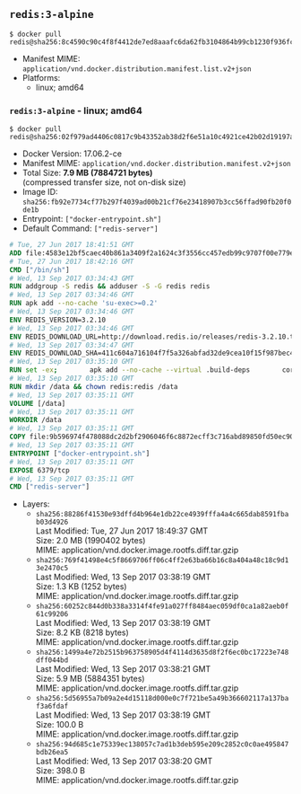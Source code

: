 ## `redis:3-alpine`

```console
$ docker pull redis@sha256:8c4590c90c4f8f4412de7ed8aaafc6da62fb3104864b99cb1230f936fce2dcb5
```

-	Manifest MIME: `application/vnd.docker.distribution.manifest.list.v2+json`
-	Platforms:
	-	linux; amd64

### `redis:3-alpine` - linux; amd64

```console
$ docker pull redis@sha256:02f979ad4406c0817c9b43352ab38d2f6e51a10c4921ce42b02d19197a602f76
```

-	Docker Version: 17.06.2-ce
-	Manifest MIME: `application/vnd.docker.distribution.manifest.v2+json`
-	Total Size: **7.9 MB (7884721 bytes)**  
	(compressed transfer size, not on-disk size)
-	Image ID: `sha256:fb92e7734cf77b297f4039ad00b21cf76e23418907b3cc56ffad90fb20f0de1b`
-	Entrypoint: `["docker-entrypoint.sh"]`
-	Default Command: `["redis-server"]`

```dockerfile
# Tue, 27 Jun 2017 18:41:51 GMT
ADD file:4583e12bf5caec40b861a3409f2a1624c3f3556cc457edb99c9707f00e779e45 in / 
# Tue, 27 Jun 2017 18:42:16 GMT
CMD ["/bin/sh"]
# Wed, 13 Sep 2017 03:34:43 GMT
RUN addgroup -S redis && adduser -S -G redis redis
# Wed, 13 Sep 2017 03:34:46 GMT
RUN apk add --no-cache 'su-exec>=0.2'
# Wed, 13 Sep 2017 03:34:46 GMT
ENV REDIS_VERSION=3.2.10
# Wed, 13 Sep 2017 03:34:46 GMT
ENV REDIS_DOWNLOAD_URL=http://download.redis.io/releases/redis-3.2.10.tar.gz
# Wed, 13 Sep 2017 03:34:47 GMT
ENV REDIS_DOWNLOAD_SHA=411c604a716104f7f5a326abfad32de9cea10f15f987bec45cf86f315e9e63a0
# Wed, 13 Sep 2017 03:35:10 GMT
RUN set -ex; 		apk add --no-cache --virtual .build-deps 		coreutils 		gcc 		linux-headers 		make 		musl-dev 	; 		wget -O redis.tar.gz "$REDIS_DOWNLOAD_URL"; 	echo "$REDIS_DOWNLOAD_SHA *redis.tar.gz" | sha256sum -c -; 	mkdir -p /usr/src/redis; 	tar -xzf redis.tar.gz -C /usr/src/redis --strip-components=1; 	rm redis.tar.gz; 		grep -q '^#define CONFIG_DEFAULT_PROTECTED_MODE 1$' /usr/src/redis/src/server.h; 	sed -ri 's!^(#define CONFIG_DEFAULT_PROTECTED_MODE) 1$!\1 0!' /usr/src/redis/src/server.h; 	grep -q '^#define CONFIG_DEFAULT_PROTECTED_MODE 0$' /usr/src/redis/src/server.h; 		make -C /usr/src/redis -j "$(nproc)"; 	make -C /usr/src/redis install; 		rm -r /usr/src/redis; 		apk del .build-deps
# Wed, 13 Sep 2017 03:35:10 GMT
RUN mkdir /data && chown redis:redis /data
# Wed, 13 Sep 2017 03:35:11 GMT
VOLUME [/data]
# Wed, 13 Sep 2017 03:35:11 GMT
WORKDIR /data
# Wed, 13 Sep 2017 03:35:11 GMT
COPY file:9b596974f478088dc2d2bf2906046f6c8872ecff3c716abd89850fd50ec90c47 in /usr/local/bin/ 
# Wed, 13 Sep 2017 03:35:11 GMT
ENTRYPOINT ["docker-entrypoint.sh"]
# Wed, 13 Sep 2017 03:35:11 GMT
EXPOSE 6379/tcp
# Wed, 13 Sep 2017 03:35:11 GMT
CMD ["redis-server"]
```

-	Layers:
	-	`sha256:88286f41530e93dffd4b964e1db22ce4939fffa4a4c665dab8591fbab03d4926`  
		Last Modified: Tue, 27 Jun 2017 18:49:37 GMT  
		Size: 2.0 MB (1990402 bytes)  
		MIME: application/vnd.docker.image.rootfs.diff.tar.gzip
	-	`sha256:769f41498e4c5f8669706ff06c4ff2e63ba66b16c8a404a48c18c9d13e2470c5`  
		Last Modified: Wed, 13 Sep 2017 03:38:19 GMT  
		Size: 1.3 KB (1252 bytes)  
		MIME: application/vnd.docker.image.rootfs.diff.tar.gzip
	-	`sha256:60252c844d0b338a3314f4fe91a027ff8484aec059df0ca1a82aeb0f61c99206`  
		Last Modified: Wed, 13 Sep 2017 03:38:19 GMT  
		Size: 8.2 KB (8218 bytes)  
		MIME: application/vnd.docker.image.rootfs.diff.tar.gzip
	-	`sha256:1499a4e72b2515b963758905d4f4114d3635d8f2f6ec0bc17223e748dff044bd`  
		Last Modified: Wed, 13 Sep 2017 03:38:21 GMT  
		Size: 5.9 MB (5884351 bytes)  
		MIME: application/vnd.docker.image.rootfs.diff.tar.gzip
	-	`sha256:5d56955a7b09a2e4d15118d000e0c7f721be5a49b366602117a137baf3a6fdaf`  
		Last Modified: Wed, 13 Sep 2017 03:38:19 GMT  
		Size: 100.0 B  
		MIME: application/vnd.docker.image.rootfs.diff.tar.gzip
	-	`sha256:94d685c1e75339ec138057c7ad1b3deb595e209c2852c0c0ae495847bdb26ea5`  
		Last Modified: Wed, 13 Sep 2017 03:38:20 GMT  
		Size: 398.0 B  
		MIME: application/vnd.docker.image.rootfs.diff.tar.gzip
